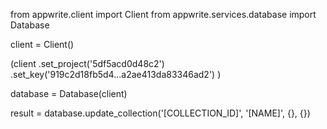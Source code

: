 from appwrite.client import Client
from appwrite.services.database import Database

client = Client()

(client
  .set_project('5df5acd0d48c2')
  .set_key('919c2d18fb5d4...a2ae413da83346ad2')
)

database = Database(client)

result = database.update_collection('[COLLECTION_ID]', '[NAME]', {}, {})
